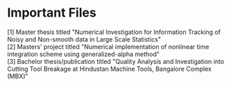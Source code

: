 # Important Files
[1] Master thesis titled "Numerical Investigation for Information Tracking of Noisy and Non-smooth data in Large Scale Statistics"<br/>
[2] Masters' project titled "Numerical implementation of nonlinear time integration scheme using generalized-alpha method"<br/>
[3] Bachelor thesis/publication titled "Quality Analysis and Investigation into Cutting Tool Breakage at Hindustan Machine Tools, Bangalore Complex (MBX)"<br/>
